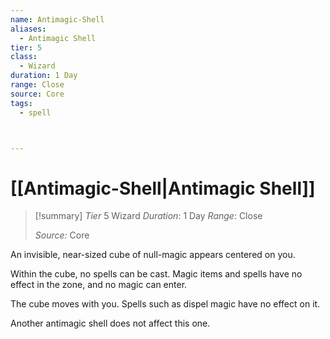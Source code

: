 ```yaml
---
name: Antimagic-Shell
aliases:
  - Antimagic Shell
tier: 5
class:
  - Wizard
duration: 1 Day
range: Close
source: Core
tags:
  - spell



---
```

# [[Antimagic-Shell|Antimagic Shell]]

>[!summary]
> *Tier* 5
> Wizard
> *Duration*: 1 Day
> *Range*: Close
> 
> *Source:* Core

An invisible, near-sized cube of  null-magic appears centered on  you.  

Within the cube, no spells can  be cast. Magic items and spells  have no effect in the zone, and  no magic can enter.  

The cube moves with you. Spells  such as dispel magic have no  effect on it.  

Another antimagic shell does  not affect this one.


